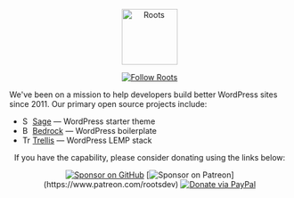 <p align="center">
  <a href="https://roots.io/">
    <img alt="Roots" src="https://cdn.roots.io/app/uploads/logo-roots.svg" height="100">
  </a>
</p>
<p align="center">
  <a href="https://twitter.com/rootswp"><img alt="Follow Roots" src="https://img.shields.io/twitter/follow/rootswp.svg?style=flat-square&color=1da1f2"></a>
</p>

We've been on a mission to help developers build better WordPress sites since 2011. Our primary open source projects include:

* <img src="https://cdn.roots.io/app/uploads/icon-sage.svg" height="14" alt="Sage icon"> [Sage](https://github.com/roots/sage) — WordPress starter theme
* <img src="https://cdn.roots.io/app/uploads/icon-bedrock.svg" height="14" alt="Bedrock icon"> [Bedrock](https://github.com/roots/bedrock) — WordPress boilerplate
* <img src="https://cdn.roots.io/app/uploads/icon-trellis.svg" height="14" alt="Trellis icon"> [Trellis](https://github.com/roots/trellis) — WordPress LEMP stack

<div align="center">

If you have the capability, please consider donating using the links below:

[![Sponsor on GitHub](https://img.shields.io/static/v1?label=sponsor&message=%E2%9D%A4&logo=GitHub&style=flat-square)](https://github.com/sponsors/roots) [![Sponsor on Patreon](https://img.shields.io/badge/sponsor-patreon-orange.svg?style=flat-square&logo=patreon")](https://www.patreon.com/rootsdev) [![Donate via PayPal](https://img.shields.io/badge/donate-paypal-blue.svg?style=flat-square&logo=paypal)](https://www.paypal.me/rootsdev)

</div>
